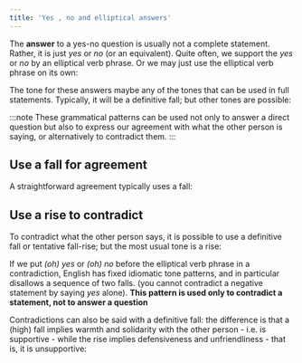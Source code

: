 ```yaml
---
title: 'Yes , no and elliptical answers'
---
```


<script>
  import Audio from '$lib/Audio.svelte'
  import AudioWrapper from '$lib/AudioWrapper.svelte'
  import Naudio from '$lib/Naudio.svelte'
</script>

The **answer** to a yes-no question is usually not a complete statement. Rather, it is just _yes_ or _no_ (or an equivalent). Quite often, we support the _yes_ or _no_ by an elliptical verb phrase. Or we may just use the elliptical verb phrase on its own:
<AudioWrapper>
<Audio sentence="?? Do you know Peter? <br><br> - Of \course. <br> - Yes, I \do. <br> - Of \course I know Peter! <br><br> - \Yes. <br> - \Sure. <br> - I \do <br> - Of \course I do!" nuclei="{['Yes', 'Sure', 'course', 'do']}" url="2-10" start=2 end=18 />
</AudioWrapper>

<Naudio sentence="?? Have you ever been to Minsk? <br><br> - \No. <br> - \Never. <br> - Of \course not. <br> - \No, | I \haven't. <br> - I \haven't, | /actually. <br> - I don't think I \have. <br> - Of \course I haven't. <br> - No I \haven't been to Minsk." nuclei="{['No', 'Nev', 'course', 'have', 'ac']}" />

The tone for these answers maybe any of the tones that can be used in full statements. Typically, it will be a definitive fall; but other tones are possible:
<Naudio sentence="?? Are you going to object? <br><br> - (\Yes,) | I \am <br> - (/Yes,) | I /am (...and I'll tell you \why.) <br> - (\/Yes,) | I \/am (...| though 'not im\/mediately.)" nuclei="{['Yes', 'am', 'why', 'me']}" />
<Naudio sentence="?? Have you done your homework? <br><br> - (\No,) | I \haven't. <br> - (/No,) | I /haven't. (...and I'm not \going to.) <br> - (\/No.) | I \/haven't. (but I \/will.)" nuclei="{['No', 'have', 'go', 'will']}" />
<AudioWrapper>
<Audio sentence="?? Do you sell stamps? <br><br> - We /do. <br> - \Yes, | we \do. <br> - Well we \/do. (... | but we've *sold \out.)" nuclei="{['do', 'Yes', 'out']}" url="2-10" start=19 end=35 />
</AudioWrapper>

:::note
These grammatical patterns can be used not only to answer a direct question but also to express our agreement with what the other person is saying, or alternatively to contradict them.
:::

## Use a fall for agreement

A straightforward agreement typically uses a fall:
<Naudio sentence="?? So you've done your homework. <br><br> - \Yes. <br> - I *certainly \have. <br> - Yes, | I \have. <br> - Of \course I have. <br> - \/Yes. (...but not \/all of it.) <br><br><hr> ?? Look, | it's snowing. It wasn't very good. <br><br> - *So it \is, | \isn't it? <br> - \No. (= You're right, it wasn't.) <br> - It *definitely \wasn't. <br> -\No, | it \wasn't. <br> -\/No. (....though it *wasn't \/hopeless.)" nuclei="{['Yes', 'have', 'course', 'all', 'is', 'No', 'was', 'hope']}" />

## Use a rise to contradict

To contradict what the other person says, it is possible to use a definitive fall or tentative fall-rise; but the most usual tone is a rise:
<AudioWrapper>
<Audio 
  sentence="?? You haven't brought the milk <br> - I /have." 
  nuclei="{['have']}" 
  url="2-10" 
  start=35 
  end=39 />
<Audio 
  sentence="?? It was brilliant. <br> - It /wasn't." 
  nuclei="{['was']}" 
  url="2-10" 
  start=40 
  end=43 />
</AudioWrapper>

If we put _(oh) yes_ or _(oh) no_ before the elliptical verb phrase in a contradiction, English has fixed idiomatic tone patterns, and in particular disallows a sequence of two falls. (you cannot contradict a negative statement by saying _yes_ alone). **This pattern is used only to contradict a statement, not to answer a question**
<AudioWrapper>
<Audio
  sentence="?? You haven't brought the milk! <br><br> - \Yes, | I /have. (= You're wrong.) <br> - \Oh yes, | I /have. <br> - Yes I \/have. <br> - <em>(not x)</em> \Yes I \have."
  nuclei="{['Yes', 'Oh', 'have']}"
  url="2-10"
  start=43
  end=46
/>
<Audio 
  sentence="?? It was brilliant. <br><br> - \No, | it /wasn't! (= You're wrong.) <br> - \Oh no, | it /wasn't. <br> - No it \/wasn't. <br> - <em>(not x)</em> \No, | it \wasn't." 
  nuclei="{['No', 'was', 'Oh']}" 
  url="2-10" 
  start=47
  end=50
/>
</AudioWrapper>
<Naudio
  sentence="?? Do you sell stamps? <br> - <em>(not x)</em> \Yes | we /do."
  nuclei="{['Yes', 'do']}" 
/>

Contradictions can also be said with a definitive fall: the difference is that a (high) fall implies warmth and solidarity with the other person - i.e. is supportive - while the rise implies defensiveness and unfriendliness - that is, it is unsupportive:
<Naudio
  sentence="?? You haven't paid the coffee. <br> - I \have! (= It's OK, nothing's wrong.) <br><br> ?? You haven't paid the coffee. <br> - I /have (= Don't accuse me wrongly.)"
  nuclei="{['have']}" 
/>

